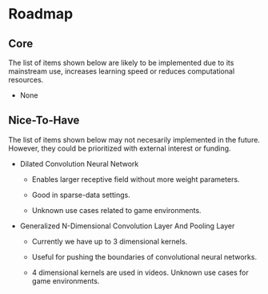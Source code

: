# Roadmap

## Core

The list of items shown below are likely to be implemented due to its mainstream use, increases learning speed or reduces computational resources.

* None

## Nice-To-Have

The list of items shown below may not necesarily implemented in the future. However, they could be prioritized with external interest or funding.

* Dilated Convolution Neural Network

  * Enables larger receptive field without more weight parameters.

  * Good in sparse-data settings.

  * Unknown use cases related to game environments.

* Generalized N-Dimensional Convolution Layer And Pooling Layer

  * Currently we have up to 3 dimensional kernels.

  * Useful for pushing the boundaries of convolutional neural networks.

  * 4 dimensional kernels are used in videos. Unknown use cases for game environments.
